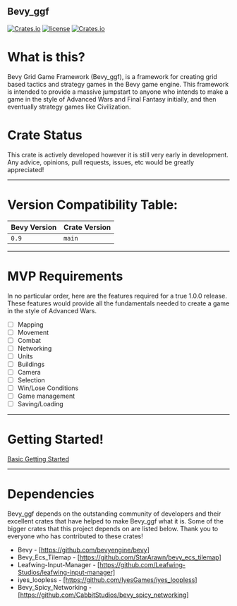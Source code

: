 ## Bevy_ggf

[![Crates.io](https://img.shields.io/crates/v/bevy_ggf.svg)](https://crates.io/crates/bevy_ggf)
[![license](https://img.shields.io/badge/license-MIT-blue.svg)](https://github.com/NoahShomette/bevy_ggf/blob/main/LICENSE-MIT)
[![Crates.io](https://img.shields.io/crates/d/bevy_ggf)](https://crates.io/crates/bevy_ggf)
 
# What is this?
Bevy Grid Game Framework (Bevy_ggf), is a framework for creating grid based tactics and strategy games in the Bevy game engine. This framework is intended to provide a massive jumpstart to anyone who intends to make a game in the style of Advanced Wars and Final Fantasy initially, and then eventually strategy games like Civilization. 


# Crate Status
This crate is actively developed however it is still very early in development. Any advice, opinions, pull requests, issues, etc would be greatly appreciated!

---

# Version Compatibility Table:
|Bevy Version|Crate Version      |
|------------|-------------------|
|`0.9`       |`main`             |

---

# MVP Requirements
In no particular order, here are the features required for a true 1.0.0 release. These features would provide all the fundamentals needed to create a game in the style of Advanced Wars.
- [ ] Mapping
- [ ] Movement
- [ ] Combat
- [ ] Networking
- [ ] Units
- [ ] Buildings
- [ ] Camera
- [ ] Selection
- [ ] Win/Lose Conditions
- [ ] Game management
- [ ] Saving/Loading

---

# Getting Started!
[Basic Getting Started](https://github.com/NoahShomette/bevy_ggf/discussions/1#discussion-4567903)


---

# Dependencies
Bevy_ggf depends on the outstanding community of developers and their excellent crates that have helped to make Bevy_ggf what it is. Some of the bigger crates that this project depends on are listed below. Thank you to everyone who has contributed to these crates!

* Bevy - [https://github.com/bevyengine/bevy]
* Bevy_Ecs_Tilemap - [https://github.com/StarArawn/bevy_ecs_tilemap]
* Leafwing-Input-Manager - [https://github.com/Leafwing-Studios/leafwing-input-manager]
* iyes_loopless - [https://github.com/IyesGames/iyes_loopless]
* Bevy_Spicy_Networking - [https://github.com/CabbitStudios/bevy_spicy_networking]
